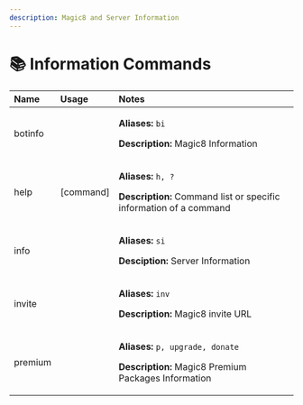 ```yaml
---
description: Magic8 and Server Information
---
```


# 📚 Information Commands

<table>
  <thead>
    <tr>
      <th style="text-align:left">Name</th>
      <th style="text-align:left">Usage</th>
      <th style="text-align:left">Notes</th>
    </tr>
  </thead>
  <tbody>
    <tr>
      <td style="text-align:left">botinfo</td>
      <td style="text-align:left"></td>
      <td style="text-align:left">
        <p><b>Aliases:</b>  <code>bi</code>
        </p>
        <p><b>Description:</b> Magic8 Information</p>
      </td>
    </tr>
    <tr>
      <td style="text-align:left">help</td>
      <td style="text-align:left">[command]</td>
      <td style="text-align:left">
        <p><b>Aliases:</b>  <code>h, ?</code>
        </p>
        <p><b>Description:</b> Command list or specific information of a command</p>
      </td>
    </tr>
    <tr>
      <td style="text-align:left">info</td>
      <td style="text-align:left"></td>
      <td style="text-align:left">
        <p><b>Aliases:</b>  <code>si</code>
        </p>
        <p><b>Desciption:</b> Server Information</p>
      </td>
    </tr>
    <tr>
      <td style="text-align:left">invite</td>
      <td style="text-align:left"></td>
      <td style="text-align:left">
        <p><b>Aliases:</b>  <code>inv</code>
        </p>
        <p><b>Description:</b> Magic8 invite URL</p>
      </td>
    </tr>
    <tr>
      <td style="text-align:left">premium</td>
      <td style="text-align:left"></td>
      <td style="text-align:left">
        <p><b>Aliases:</b>  <code>p, upgrade, donate</code>
        </p>
        <p><b>Description:</b> Magic8 Premium Packages Information</p>
      </td>
    </tr>
  </tbody>
</table>

